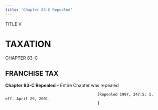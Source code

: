 ```yaml
---
title: 'Chapter 83-C Repealed'
---
```


TITLE V
                                             
TAXATION
========

CHAPTER 83-C
                                             
FRANCHISE TAX
-------------

**Chapter 83-C Repealed –** Entire Chapter was repealed


                                             [Repealed 1997, 347:5, I, eff. April 29, 2001.
                                             ]
